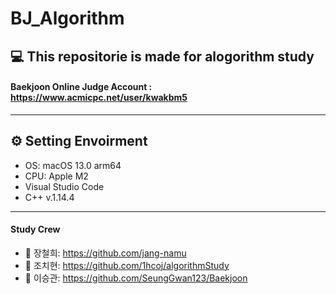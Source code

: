 # BJ_Algorithm
## 💻 This repositorie is made for alogorithm study
#### Baekjoon Online Judge Account : <https://www.acmicpc.net/user/kwakbm5>
---
## ⚙️ Setting Envoirment
- OS: macOS 13.0 arm64
- CPU: Apple M2
- Visual Studio Code
- C++ v.1.14.4
---
#### Study Crew
- 🥸 장철희: <https://github.com/jang-namu>
- 🤩 조치현: <https://github.com/1hcoj/algorithmStudy>
- 🤪 이승관: <https://github.com/SeungGwan123/Baekjoon>
